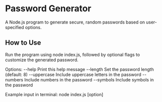 # Password Generator

A Node.js program to generate secure, random passwords based on user-specified options.

## How to Use

Run the program using node index.js, followed by optional flags to customize the generated password.

Options:
--help Print this help message
--length <num> Set the password length (default: 8)
--uppercase Include uppercase letters in the password
--numbers Include numbers in the password
--symbols Include symbols in the password

Example input in terminal: node index.js [option]
